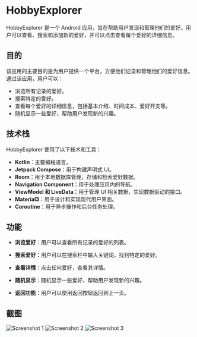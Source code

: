 # HobbyExplorer

HobbyExplorer 是一个 Android 应用，旨在帮助用户发现和管理他们的爱好。用户可以查看、搜索和添加新的爱好，并可以点击查看每个爱好的详细信息。

## 目的

该应用的主要目的是为用户提供一个平台，方便他们记录和管理他们的爱好信息。通过该应用，用户可以：
- 浏览所有记录的爱好。
- 搜索特定的爱好。
- 查看每个爱好的详细信息，包括基本介绍、时间成本、爱好开支等。
- 随机显示一些爱好，帮助用户发现新的兴趣。

## 技术栈

HobbyExplorer 使用了以下技术和工具：
- **Kotlin**：主要编程语言。
- **Jetpack Compose**：用于构建声明式 UI。
- **Room**：用于本地数据库管理，存储和检索爱好数据。
- **Navigation Component**：用于处理应用内的导航。
- **ViewModel 和 LiveData**：用于管理 UI 相关数据，实现数据驱动的接口。
- **Material3**：用于设计和实现现代用户界面。
- **Coroutine**：用于异步操作和后台任务处理。

## 功能

- **浏览爱好**：用户可以查看所有记录的爱好的列表。

- **搜索爱好**：用户可以在搜索栏中输入关键词，找到特定的爱好。

- **查看详情**：点击任何爱好，查看其详情。

- **随机显示**：随机显示一些爱好，帮助用户发现新的兴趣。

- **返回功能**：用户可以使用返回按钮返回到上一页。

## 截图

![Screenshot 1](image/1.png)
![Screenshot 2](image/2.png)
![Screenshot 3](image/3.png)